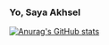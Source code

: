### Yo, Saya Akhsel
[![Anurag's GitHub stats](https://github-readme-stats.vercel.app/api?username=Akhsell)](https://github.com/anuraghazra/github-readme-stats)

<!--
**Akhsell/Akhsell** is a ✨ _special_ ✨ repository because its `README.md` (this file) appears on your GitHub profile.

Here are some ideas to get you started:

- 🔭 I’m currently working on ...
- 🌱 I’m currently learning ...
- 👯 I’m looking to collaborate on ...
- 🤔 I’m looking for help with ...
- 💬 Ask me about ...
- 📫 How to reach me: ...
- 😄 Pronouns: ...
- ⚡ Fun fact: ...
-->
